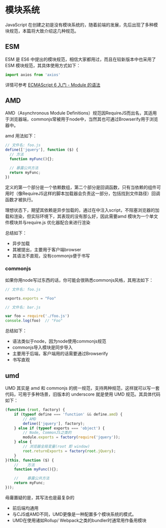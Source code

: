 # 模块系统

JavaScript 在创建之初是没有模块系统的，随着前端的发展，先后出现了多种模块规范，本篇将大致介绍这几种规范。

## ESM

ESM 是 ES6 中提出的模块规范，相信大家都用过，而且在较新版本中也采用了 ESM 模块规范，其具体使用方式如下：

```js
import axios from 'axios'
```

详情可参考 [ECMAScript 6 入门 - Module 的语法](https://es6.ruanyifeng.com/#docs/module)

## AMD

AMD（Asynchronous Module Definitions）规范因RequireJS而出名，其适用于浏览器端，commonjs常被用于node中，当然其也可通过Browserify用于浏览器中。

amd 用法如下：

```js
// 文件名: foo.js
define(['jquery'], function ($) {
  // 方法
  function myFunc(){};

  // 暴露公共方法
  return myFunc;
})
```

定义的第一个部分是一个依赖数组，第二个部分是回调函数，只有当依赖的组件可用时（像RequireJS这样的脚本加载器会负责这一部分，包括找到文件路径）回调函数才被执行。

理想状态下，期望其依赖是异步加载的，通过在中注入script，不阻塞浏览器的加载和渲染，但实际环境下，其表现的没有那么好，因此需要amd 模块为一个单文件模块并与require.js 优化器配合来进行渲染

总结如下：

- 异步加载
- 其被提出，主要用于客户端browser
- 其语法不直观，没有commonjs便于书写

### commonjs

如果你用node写过东西的话，你可能会很熟悉commonjs风格，其用法如下：

```js
// 文件名: foo.js

exports.exports = "Foo"
```

```js
// 文件名: bar.js

var foo = require('./foo.js')
console.log(foo)  // "Foo"
```

总结如下：

- 语法类似于node，因为node使用commonjs规范
- commonjs导入模块是同步导入
- 主要用于后端，客户端用的话需要通过Browserify
- 书写直观

## umd

UMD 其实是 amd 和 commonjs 的统一规范，支持两种规范，这样就可以写一套代码，可用于多种场景，旧版本的 underscore 就是使用 UMD 规范。其具体代码如下：

```js
(function (root, factory) {
    if (typeof define === 'function' && define.amd) {
        // AMD
        define(['jquery'], factory);
    } else if (typeof exports === 'object') {
        // Node, CommonJS之类的
        module.exports = factory(require('jquery'));
    } else {
        // 浏览器全局变量(root 即 window)
        root.returnExports = factory(root.jQuery);
    }
}(this, function ($) {
    //    方法
    function myFunc(){};

    //    暴露公共方法
    return myFunc;
}));
```

毋庸置疑的是，其写法也是最复杂的

- 前后端均通用
- 与CJS或AMD不同，UMD更像是一种配置多个模块系统的模式。
- UMD在使用诸如Rollup/ Webpack之类的bundler时通常用作备用模块
